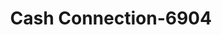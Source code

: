 ---
f_zip-code: 49014
f_state-code: MI
title: Cash Connection-6904
f_phone: 269-968-4632
f_city-only: Battle Creek
f_address: 52 Main Street Battle Creek
f_location-unique-id: '6904'
slug: cash-connection-6904
updated-on: '2024-05-30T13:46:58.046Z'
created-on: '2024-05-30T13:36:59.803Z'
published-on: '2024-05-30T13:54:32.469Z'
f_city-state: cms/city/battle-creek-mi.md
f_company: cms/company/cash-connection.md
f_state: cms/state/michigan.md
layout: '[payday-loan].html'
tags: payday-loan
---